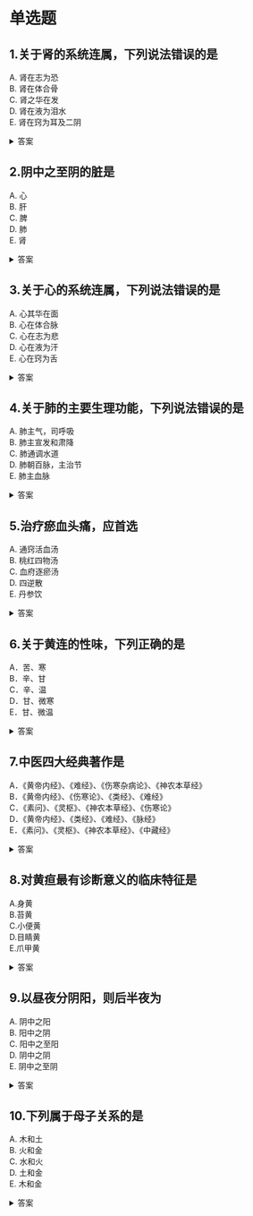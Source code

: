 # 单选题
## 1.关于肾的系统连属，下列说法错误的是
A. 肾在志为恐  
B. 肾在体合骨  
C. 肾之华在发  
D. 肾在液为泪水  
E. 肾在窍为耳及二阴  
<details>
<summary>答案</summary>
D<br/>
肾在液为唾(P53)  
</details>

## 2.阴中之至阴的脏是
A. 心  
B. 肝  
C. 脾  
D. 肺  
E. 肾  
<details>
<summary>答案</summary>
C<br/>
<b>脾胃</b>同居中焦，是人体消化系统的主要脏器，在五行属土，在五脏阴阳中属<b>阴中之至阴</b>(P46)<br/>
<b>心</b>为神之舍，血之主，脉之宗，为五脏之首，在五行属火，在五脏阴阳中属<b>阳中之阳</b>(P43)<br/>
<b>肺</b>为魄之处，气之主，在五行属金，在五脏阴阳中属<b>阳中之阴</b>(P50)
</details>

## 3.关于心的系统连属，下列说法错误的是
A. 心其华在面  
B. 心在体合脉  
C. 心在志为悲  
D. 心在液为汗  
E. 心在窍为舌  
<details>
<summary>答案</summary>
C<br/>
心在志为喜(P44)
</details>

## 4.关于肺的主要生理功能，下列说法错误的是
A. 肺主气，司呼吸  
B. 肺主宣发和肃降  
C. 肺通调水道  
D. 肺朝百脉，主治节  
E. 肺主血脉  
<details>
<summary>答案</summary>
E<br/>
心主血脉(P43)
</details>

## 5.治疗瘀血头痛，应首选
A. 通窍活血汤  
B. 桃红四物汤  
C. 血府逐瘀汤  
D. 四逆散  
E. 丹参饮  
<details>
<summary>答案</summary>
A<br/>
通窍活血汤（赤芍、川芎、红花、桃仁、麝香、老葱、大枣、鲜姜、酒）加减。若久病气血不足，加当归、党参、黄芪等。若痛甚加全蝎、蜈蚣(P307)
</details>

## 6.关于黄连的性味，下列正确的是
A．苦、寒  
B．辛、甘  
C．辛、温  
D．甘、微寒  
E．甘、微温  
<details>
<summary>答案</summary>
A<br/>
黄连苦，寒。归心、脾、胃、胆、大肠经(P155)
</details>

## 7.中医四大经典著作是
A．《黄帝内经》、《难经》、《伤寒杂病论》、《神农本草经》  
B．《黄帝内经》、《伤寒论》、《类经》、《难经》  
C．《素问》、《灵枢》、《神农本草经》、《伤寒论》  
D．《黄帝内经》、《类经》、《难经》、《脉经》  
E．《素问》、《灵枢》、《神农本草经》、《中藏经》  
<details>
<summary>答案</summary>
A<br/>
《黄帝内经》《难经》《伤寒杂病论》和《神农本草经》四大医学典籍可作为中医学理论体系初步形成的标志。(P4)
</details>

## 8.对黄疸最有诊断意义的临床特征是
A.身黄  
B.苔黄  
C.小便黄  
D.目睛黄  
E.爪甲黄  
<details>
<summary>答案</summary>
D<br/>
目睛黄染是本病的主要特征(P299)
</details>

## 9.以昼夜分阴阳，则后半夜为
A. 阴中之阳  
B. 阳中之阴  
C. 阳中之至阳  
D. 阴中之阴  
E. 阴中之至阴  
<details>
<summary>答案</summary>
A<br/>
将属阴的黑夜再分阴阳，则上半夜夜色渐重为阴中之阴；下半夜东方渐白为阴中之阳(P29)
</details>

## 10.下列属于母子关系的是
A. 木和土  
B. 火和金  
C. 水和火  
D. 土和金  
E. 木和金  
<details>
<summary>答案</summary>
D<br/>
五行相生关系亦称母子关系(P36)<br/>
木生火、火生土、土生金、金生水、水生木(P36)
</details>

